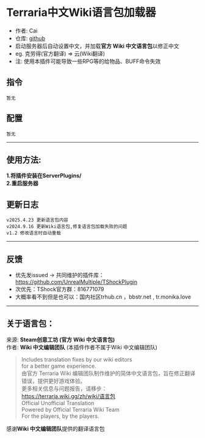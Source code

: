 # Terraria中文Wiki语言包加载器

- 作者: Cai  
- 仓库: [github](https://github.com/ACaiCat/WikiLangPackLoader)  
- 启动服务器后自动设置中文，并加载**官方 Wiki 中文语言包**以修正中文
- eg. 克劳得(官方翻译) => 云(Wiki翻译)
- 注: 使用本插件可能导致一些RPG等的给物品、BUFF命令失效


## 指令

```
暂无  
```

## 配置

```
暂无  
```

----------
## 使用方法:

**1.将插件安装在ServerPlugins/  
2.重启服务器**  


## 更新日志

```
v2025.4.23 更新语言包内容
v2024.9.16 更新Wiki语言包,修复语言包加载失败的问题
v1.2 修改语言时自动重载  
```

----------

## 反馈
- 优先发issued -> 共同维护的插件库：https://github.com/UnrealMultiple/TShockPlugin
- 次优先：TShock官方群：816771079
- 大概率看不到但是也可以：国内社区trhub.cn ，bbstr.net , tr.monika.love

----------

## 关于语言包：
来源: **Steam创意工坊 (官方 Wiki 中文语言包)**  
作者: **Wiki 中文编辑团队** (本插件作者不属于Wiki 中文编辑团队)   
  
> Includes translation fixes by our wiki editors  
> for a better game experience.  
> 由官方 Terraria Wiki 编辑团队制作维护的简体中文语言包，旨在修正翻译错误，提供更好游戏体验。  
> 更多相关信息与问题报告，请移步：  
> https://terraria.wiki.gg/zh/wiki/语言包  
>Official Unofficial Translation   
> Powered by Official Terraria Wiki Team  
> For the players, by the players.  
  
感谢**Wiki 中文编辑团队**提供的翻译语言包

